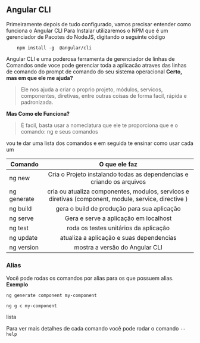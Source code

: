 
## Angular CLI
Primeiramente depois de tudo configurado, vamos precisar entender como funciona o Angular CLI
Para Instalar utilizaremos o NPM que é um gerenciador de Pacotes do NodeJS, digitando o seguinte código

 ```console 
     npm install -g  @angular/cli
 ```

Angular CLI e uma poderosa ferramenta de gerenciador de linhas de Comandos onde voce pode gerenciar toda a aplicacão atraves das linhas de comando do prompt de comando do seu sistema operacional
**Certo, mas em que ele me ajuda?**
> Ele nos ajuda a criar o proprio projeto, módulos, servicos, componentes,  diretivas, entre outras coisas de forma facil, rápida e padronizada.

**Mas Como ele Funciona?**
> É facil, basta usar a nomeclatura que ele te proporciona que e o comando: ng e seus comandos

vou te dar uma lista dos comandos e em seguida te ensinar como usar cada um


| Comando        | O que ele faz |
| ------------- |:-------------:|
| ng new     | Cria o Projeto instalando todas as dependencias e criando os arquivos |
| ng generate| cria ou atualiza componentes, modulos, servicos e diretivas (component, module, service, directive )      |
| ng build  | gera o build de produção para sua aplicação |
| ng serve  | Gera e serve a aplicação em localhost |
| ng test   | roda os testes unitários da aplicação |
| ng update  | atualiza a aplicação e suas dependencias |
| ng version  | mostra a versão do Angular CLI |


### Alias
Você pode rodas os comandos por alias para os que possuem alias.
**Exemplo**
```console
ng generate component my-component
````
```console
ng g c my-component
````

lista

Para ver mais detalhes de cada comando você pode rodar o comando ```--help```


